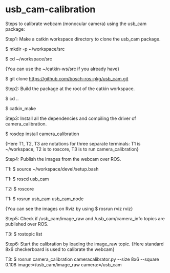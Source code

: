 # usb_cam-calibration
Steps to calibrate webcam (monocular camera) using the usb_cam package:

Step1: Make a catkin workspace directory to clone the usb_cam package.

$ mkdir -p ~/workspace/src

$ cd ~/workspace/src

{You can use the ~/catkin-ws/src if you already have}

$ git clone https://github.com/bosch-ros-pkg/usb_cam.git

Step2: Build the package at the root of the catkin workspace.

$ cd ..

$ catkin_make


Step3: Install all the dependencies and compiling the driver of camera_calibration.

$ rosdep install camera_calibration
 
{Here T1, T2, T3 are notations for three separate terminals: T1 is ~/workspace, T2 is to roscore, T3 is to run camera_calibration}

Step4: Publish the images from the webcam over ROS.

T1: $ source ~/workspace/devel/setup.bash

T1: $ roscd usb_cam 

T2: $ roscore

T1: $ rosrun usb_cam usb_cam_node

{You can see the images on Rviz by using $ rosrun rviz rviz}

Step5: Check if /usb_cam/image_raw  and /usb_cam/camera_info topics are published over ROS.

T3: $ rostopic list

Step6: Start the calibration by loading the image_raw topic. 
{Here standard 8x6 checkerboard is used to calibrate the webcam}

T3: $ rosrun camera_calibration cameracalibrator.py --size 8x6 --square 0.108 image:=/usb_cam/image_raw camera:=/usb_cam
